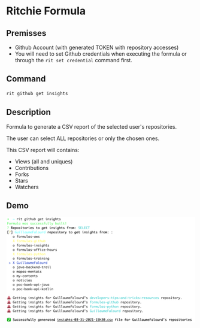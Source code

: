 # Ritchie Formula

## Premisses

- Github Account (with generated TOKEN with repository accesses)
- You will need to set Github credentials when executing the formula or through the `rit set credential` command first.

## Command

```bash
rit github get insights
```

## Description

Formula to generate a CSV report of the selected user's repositories.

The user can select ALL repositories or only the chosen ones.

This CSV report will contains:

- Views (all and uniques)
- Contributions
- Forks
- Stars
- Watchers

## Demo

<img class="special-img-class" src="/docs/img/rit-github-get-insights.png"/>
